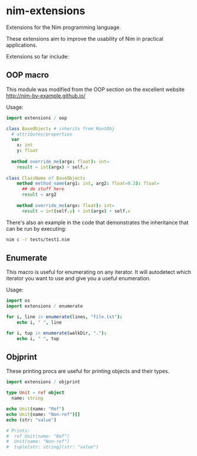 # nim-extensions
Extensions for the Nim programming language.

These extensions aim to improve the usability of Nim in practical applications.

Extensions so far include:

## OOP macro

  This module was modified from the OOP section on the excellent website http://nim-by-example.github.io/

  Usage: 
  
  ```nim
  import extensions / oop
  
  class BaseObject: # inherits from RootObj
    # attributes/properties
    var
      x: int
      y: float
      
    method override_me(argx: float): int=
      result = int(argx) + self.x
      
  class ClassName of BaseObject:
      method method_name(arg1: int, arg2: float=0.3): float=
        ## do stuff here
        result = arg2
        
      method override_me(argx: float): int=
        result = int(self.y) + int(argx) + self.x
  ```

  There's also an example in the code that demonstrates the inheritance that can be run by executing:
  ```bash
  nim c -r tests/test1.nim
  ```

## Enumerate

  This macro is useful for enumerating on any iterator. It will autodetect which iterator you want to use and give you a useful enumeration.

  Usage:

  ```nim
  import os
  import extensions / enumerate

  for i, line in enumerate(lines, "file.txt"):
      echo i, " ", line

  for i, tup in enumerate(walkDir, "."):
      echo i, " ", tup
  ```

## Objprint

These printing procs are useful for printing objects and their types.

```nim
import extensions / objprint

type Unit = ref object
  name: string

echo Unit(name: "Ref")
echo Unit(name: "Non-ref")[]
echo (str: "value")

# Prints:
#  ref Unit(name: "Ref")
#  Unit(name: "Non-ref")
#  tuple[str: string](str: "value")
```
